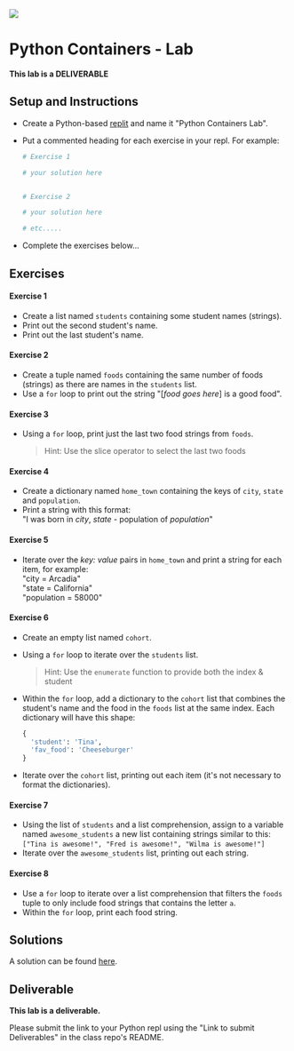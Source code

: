 <img src="https://i.imgur.com/DPzk4Ok.png">

# Python Containers - Lab

**This lab is a DELIVERABLE**

## Setup and Instructions

- Create a Python-based [replit](https://replit.com) and name it "Python Containers Lab".
- Put a commented heading for each exercise in your repl.  For example:

  ```python
  # Exercise 1

  # your solution here


  # Exercise 2

  # your solution here

  # etc.....
  ```

- Complete the exercises below...

## Exercises


#### Exercise 1

- Create a list named `students` containing some student names (strings).
- Print out the second student's name.
- Print out the last student's name.

#### Exercise 2

- Create a tuple named `foods` containing the same number of foods (strings) as there are names in the `students` list.
- Use a `for` loop to print out the string "[_food goes here_] is a good food".

#### Exercise 3

- Using a `for` loop, print just the last two food strings from `foods`.

  > Hint:  Use the slice operator to select the last two foods

#### Exercise 4

- Create a dictionary named `home_town` containing the keys of `city`, `state` and `population`.
- Print a string with this format:<br>"I was born in _city_, _state_ - population of _population_"

#### Exercise 5

- Iterate over the _key: value_ pairs in `home_town` and print a string for each item, for example:<br>"city = Arcadia"<br>"state = California"<br>"population = 58000"

#### Exercise 6

- Create an empty list named `cohort`.
- Using a `for` loop to iterate over the `students` list.
  > Hint: Use the `enumerate` function to provide both the index & student
- Within the `for` loop, add a dictionary to the `cohort` list that combines the student's name and the food in the `foods` list at the same index. Each dictionary will have this shape:

	```python
	{
	  'student': 'Tina',
	  'fav_food': 'Cheeseburger'
	}
	```
- Iterate over the `cohort` list, printing out each item (it's not necessary to format the dictionaries).


#### Exercise 7

- Using the list of `students` and a list comprehension, assign to a variable named `awesome_students` a new list containing strings similar to this:<br>`["Tina is awesome!", "Fred is awesome!", "Wilma is awesome!"]`
- Iterate over the `awesome_students` list, printing out each string.

#### Exercise 8

- Use a `for` loop to iterate over a list comprehension that filters the  `foods` tuple to only include food strings that contains the letter `a`.
- Within the `for` loop, print each food string.

## Solutions

A solution can be found [here](https://repl.it/@jim_clark/Python-Containers-and-Ranges-Lab).

## Deliverable

**This lab is a deliverable.**

Please submit the link to your Python repl using the "Link to submit Deliverables" in the class repo's README.









